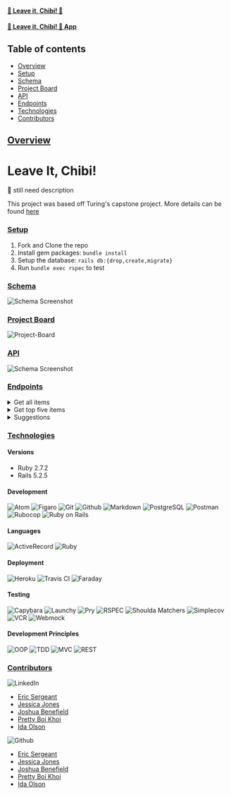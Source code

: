 #### [🐶 Leave it, Chibi! 🤮](https://github.com/chibifanclub/leave-it-chibi-fe)
#### [🐶 Leave it, Chibi! 🤮 App]()

## Table of contents
- [Overview](#overview)
- [Setup](#setup)
- [Schema](#schema)
- [Project Board](#project-board)
- [API](#api)
- [Endpoints](#endpoints)
- [Technologies](#technologies)
- [Contributors](#contributors)

## <ins>Overview</ins>

# Leave It, Chibi!
🦴 still need description

This project was based off Turing's capstone project. More details can be found [here](https://mod4.turing.edu/projects/capstone/)

### <ins>Setup</ins>
1. Fork and Clone the repo
2. Install gem packages: `bundle install`
3. Setup the database: `rails db:{drop,create,migrate}`
4. Run `bundle exec rspec` to test
### <ins>Schema</ins>
![Schema Screenshot]()

### <ins>Project Board</ins>
![Project-Board](https://github.com/orgs/chibifanclub/projects/1)

### <ins>API</ins>
![Schema Screenshot]()

### <ins>Endpoints</ins>
<details>
  <summary>Get all items</summary>
  
  * Method: GET
 
  * Endpoint: api/v1/items
```json
  {
    "data": [
      {
        "id": 1,
        "type": "items",
        "attributes": {
          "name": "remote",
          "description": "plastic",
          "toxicity": 5,
          "treatment": "big surgery", 
          "image": "https://cdn.vox-cdn.com/thumbor/pQ8yv3BoiduWTWBU8oE-8htJLao=/0x0:2040x1360/920x613/filters:focal(857x517:1183x843):format(webp)/cdn.vox-cdn.com/uploads/chorus_image/image/69149145/DSCF3621_Edited.0.jpg"
        }
      } 
    ]
  }

```
</details>

<details>
  <summary>Get top five items</summary>
  
  * Method: GET
 
  * Endpoint: api/v1/top_five
```json
  {
    "data": [
      {
        "id": 1,
        "type": "items",
        "attributes": {
          "name": "remote",
          "description": "plastic",
          "toxicity": 5,
          "treatment": "big surgery", 
          "image": "https://cdn.vox-cdn.com/thumbor/pQ8yv3BoiduWTWBU8oE-8htJLao=/0x0:2040x1360/920x613/filters:focal(857x517:1183x843):format(webp)/cdn.vox-cdn.com/uploads/chorus_image/image/69149145/DSCF3621_Edited.0.jpg"
        }
      },
    {
      "id": 2,
        "type": "items",
        "attributes": {
          "name": "onion",
          "description": "vegetable, it will be a slow kill",
          "toxicity": 5,
          "treatment": "stomach pump and prayer if you believe", 
          "image": "https://thesmartcanine.com/wp-content/uploads/2016/11/can-dogs-eat-onion-rings.jpg"
        }
      },
    {
      "id": 3,
        "type": "items",
        "attributes": {
          "name": "grapes",
          "description": "fruit, if you drop it on the floor, catch it before they do",
          "toxicity": 3,
          "treatment": "induce vomiting", 
          "image": "https://i.pinimg.com/564x/bd/fd/74/bdfd742863ae216d6a9c8061d7991cd6.jpg"
        }
      },
    {
      "id": 4,
        "type": "items",
        "attributes": {
          "name": "chocolate",
          "description": "opposite of vanilla",
          "toxicity": 2,
          "treatment": "wait it out, my pup ate a candy bar and survived, JUST DON't LET IT HAPPEN AGAIN", 
          "image": "https://images.wagwalkingweb.com/media/daily_wag/sense_guides/can-dogs-live-after-eating-chocolate/intro/Chocolate2.jpg"
        }
      },
    {
      "id": 5,
        "type": "items",
        "attributes": {
          "name": "tequila",
          "description": "alcohol",
          "toxicity": 2,
          "treatment": "pour peroxide down their throat and make them run in circles and watch a miracle happen", 
          "image": "https://media.istockphoto.com/photos/dog-having-fun-and-drinking-alcohol-picture-id543473028"
        }
      }
    ]
  }

```
</details>

<details>
  <summary>Suggestions</summary>
  
  * Method: POST
 
  * Endpoint: api/v1/suggestions
```json
  {
    "name": "raisin"
    "description": "shriveled up grapes"
  }
```
</details>

### <ins>Technologies</ins>

#### Versions
- Ruby 2.7.2
- Rails 5.2.5

#### Development
![Atom][Atom-img]
![Figaro][Figaro-img]
![Git][Git-img]
![Github][Github-img]
![Markdown][Markdown-img]
![PostgreSQL][PostgreSQL-img]
![Postman][Postman-img]
![Rubocop][Rubocop-img]
![Ruby on Rails][Ruby on Rails-img]

#### Languages
![ActiveRecord][ActiveRecord-img]
![Ruby][Ruby-img]

#### Deployment
![Heroku][Heroku-img]
![Travis CI][Travis CI-img]
![Faraday][Faraday-img]

#### Testing
![Capybara][Capybara-img]
![Launchy][Launchy-img]
![Pry][Pry-img]
![RSPEC][RSPEC-img]
![Shoulda Matchers][Shoulda Matchers-img]
![Simplecov][Simplecov-img]
![VCR][VCR-img]
![Webmock][Webmock-img]

#### Development Principles
![OOP][OOP-img]
![TDD][TDD-img]
![MVC][MVC-img]
![REST][REST-img]

### <ins>Contributors</ins>
![LinkedIn][LinkedIn-img]
- [Eric Sergeant](https://www.linkedin.com/in/ericsergeant)
- [Jessica Jones](https://www.linkedin.com/in/justjj/)
- [Joshua Benefield](https://www.linkedin.com/in/joshua-benefield-033898206/)
- [Pretty Boi Khoi](https://www.linkedin.com/in/khoifishpond/)
- [Ida Olson](https://www.linkedin.com/in/idaolson/)

![Github][Github-img]
- [Eric Sergeant](https://github.com/EricSergeant)
- [Jessica Jones](https://github.com/JeJones21)
- [Joshua Benefield](https://github.com/Jabene)
- [Pretty Boi Khoi](https://github.com/khoifishpond)
- [Ida Olson](https://github.com/idaolson)



<!-- Markdown link & img dfn's -->
[travis-image]: https://app.travis-ci.com/TannerDale/bones-be.svg?branch=main
[travis-url]: https://app.travis-ci.com/TannerDale/bones-be
[Github-img]: https://img.shields.io/badge/GitHub-100000?style=for-the-badge&logo=github&logoColor=white

<!-- #### Development -->
[Atom-img]: https://img.shields.io/badge/Atom-66595C.svg?&style=flaste&logo=atom&logoColor=white
[Bootstrap-img]: https://img.shields.io/badge/Bootstrap-563D7C?style=for-the-badge&logo=bootstrap&logoColor=white
[Figaro-img]: https://img.shields.io/badge/figaro-b81818.svg?&style=flaste&logo=rubygems&logoColor=white
[Git-img]: https://img.shields.io/badge/Git-F05032.svg?&style=flaste&logo=git&logoColor=white
[Github-img]: https://img.shields.io/badge/GitHub-181717.svg?&style=flaste&logo=github&logoColor=white
[Markdown-img]: https://img.shields.io/badge/Markdown-000000?style=for-the-badge&logo=markdown&logoColor=white
[PostgreSQL-img]: https://img.shields.io/badge/PostgreSQL-4169E1.svg?&style=flaste&logo=postgresql&logoColor=white
[Postman-img]: https://img.shields.io/badge/Postman-FF6C37?style=for-the-badge&logo=Postman&logoColor=white
[Rubocop-img]: https://img.shields.io/badge/rubocop-b81818.svg?&style=flaste&logo=rubygems&logoColor=white
[Ruby on Rails-img]: https://img.shields.io/badge/Ruby%20On%20Rails-b81818.svg?&style=flat&logo=rubyonrails&logoColor=white

<!-- #### Languages -->
[ActiveRecord-img]: https://img.shields.io/badge/ActiveRecord-CC0000.svg?&style=flaste&logo=rubyonrails&logoColor=white
[CSS3-img]: https://img.shields.io/badge/CSS3-1572B6.svg?&style=flaste&logo=css3&logoColor=white
[HTML5-img]: https://img.shields.io/badge/HTML5-0EB201.svg?&style=flaste&logo=html5&logoColor=white
[Ruby-img]: https://img.shields.io/badge/Ruby-CC0000.svg?&style=flaste&logo=ruby&logoColor=white

<!-- #### Deployment -->
[Heroku-img]: https://img.shields.io/badge/Heroku-430098.svg?&style=flaste&logo=heroku&logoColor=white
[Travis CI-img]: https://badgen.net/badge/icon/travis?icon=travis&label
[Faraday-img]: https://img.shields.io/badge/faraday-b81818.svg?&style=flaste&logo=rubygems&logoColor=white

<!-- #### Testing -->
[Capybara-img]: https://img.shields.io/badge/capybara-b81818.svg?&style=flaste&logo=rubygems&logoColor=white
[Launchy-img]: https://img.shields.io/badge/launchy-b81818.svg?&style=flaste&logo=rubygems&logoColor=white
[Pry-img]: https://img.shields.io/badge/pry-b81818.svg?&style=flaste&logo=rubygems&logoColor=white
[RSPEC-img]: https://img.shields.io/badge/rspec-b81818.svg?&style=flaste&logo=rubygems&logoColor=white
[Shoulda Matchers-img]: https://img.shields.io/badge/shoulda--matchers-b81818.svg?&style=flaste&logo=rubygems&logoColor=white
[Simplecov-img]: https://img.shields.io/badge/simplecov-b81818.svg?&style=flaste&logo=rubygems&logoColor=white
[VCR-img]: https://img.shields.io/badge/vcr-b81818.svg?&style=flaste&logo=rubygems&logoColor=white
[Webmock-img]: https://img.shields.io/badge/webmock-b81818.svg?&style=flaste&logo=rubygems&logoColor=white

<!-- #### Development Principles -->
[OOP-img]: https://img.shields.io/badge/OOP-b81818.svg?&style=flaste&logo=OOP&logoColor=white
[TDD-img]: https://img.shields.io/badge/TDD-b87818.svg?&style=flaste&logo=TDD&logoColor=white
[MVC-img]: https://img.shields.io/badge/MVC-b8b018.svg?&style=flaste&logo=MVC&logoColor=white
[REST-img]: https://img.shields.io/badge/REST-33b818.svg?&style=flaste&logo=REST&logoColor=white

<!-- ### <ins>Contributors</ins> -->
[LinkedIn-img]: https://img.shields.io/badge/LinkedIn-0077B5?style=for-the-badge&logo=linkedin&logoColor=white
